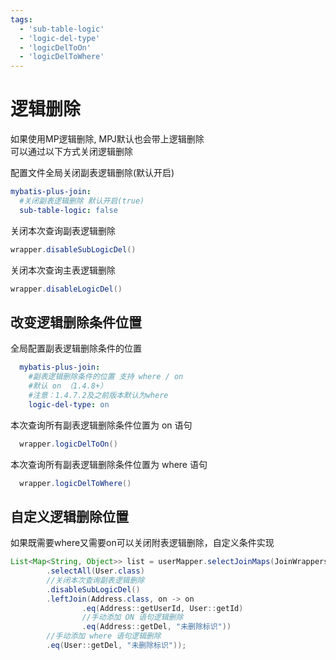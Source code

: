 ```yaml
---
tags:
  - 'sub-table-logic'
  - 'logic-del-type'
  - 'logicDelToOn'
  - 'logicDelToWhere'
---
```


# 逻辑删除


如果使用MP逻辑删除, MPJ默认也会带上逻辑删除  
可以通过以下方式关闭逻辑删除

配置文件全局关闭副表逻辑删除(默认开启)
  ```yaml
  mybatis-plus-join:
    #关闭副表逻辑删除 默认开启(true)
    sub-table-logic: false
  ```
关闭本次查询副表逻辑删除
  ```java
  wrapper.disableSubLogicDel()
  ```
关闭本次查询主表逻辑删除
  ```java
  wrapper.disableLogicDel()
  ```


## 改变逻辑删除条件位置

全局配置副表逻辑删除条件的位置 <Badge type="tip" text="1.4.4+" vertical="top" />
  ```yaml
    mybatis-plus-join:
      #副表逻辑删除条件的位置 支持 where / on  
      #默认 on （1.4.8+） 
      #注意：1.4.7.2及之前版本默认为where
      logic-del-type: on
  ```
本次查询所有副表逻辑删除条件位置为 on 语句 <Badge type="tip" text="1.4.4+" vertical="top" />
  ```java
    wrapper.logicDelToOn()
  ```
本次查询所有副表逻辑删除条件位置为 where 语句 <Badge type="tip" text="1.4.4+" vertical="top" />
  ```java
    wrapper.logicDelToWhere()
  ```

## 自定义逻辑删除位置

如果既需要where又需要on可以关闭附表逻辑删除，自定义条件实现
```java
List<Map<String, Object>> list = userMapper.selectJoinMaps(JoinWrappers.lambda(User.class)
        .selectAll(User.class)
        //关闭本次查询副表逻辑删除
        .disableSubLogicDel()
        .leftJoin(Address.class, on -> on
                .eq(Address::getUserId, User::getId)
                //手动添加 ON 语句逻辑删除
                .eq(Address::getDel, "未删除标识"))
        //手动添加 where 语句逻辑删除
        .eq(User::getDel, "未删除标识"));
```
